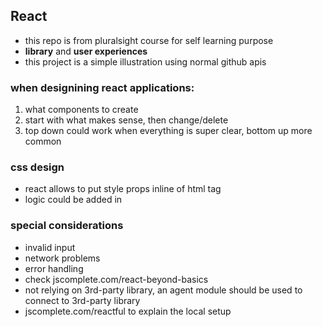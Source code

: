## React
- this repo is from pluralsight course for self learning purpose
- __library__ and __user experiences__
- this project is a simple illustration using normal github apis

### when designining react applications:

1. what components to create
2. start with what makes sense, then change/delete
3. top down could work when everything is super clear, bottom up more common

### css design
- react allows to put style props inline of html tag
- logic could be added in

### special considerations
- invalid input
- network problems
- error handling
- check jscomplete.com/react-beyond-basics
- not relying on 3rd-party library, an agent module should be used to connect to 3rd-party library
- jscomplete.com/reactful to explain the local setup
